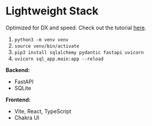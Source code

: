 # Lightweight Stack

Optimized for DX and speed. Check out the tutorial [here](https://fastapi.tiangolo.com/tutorial/sql-databases/).
1. `python3 -m venv venv`
2. `source venv/bin/activate`
3. `pip3 install sqlalchemy pydantic fastapi uvicorn`
4. `uvicorn sql_app.main:app --reload`

**Backend:**
* FastAPI
* SQLite

**Frontend:**
* Vite, React, TypeScript
* Chakra UI
